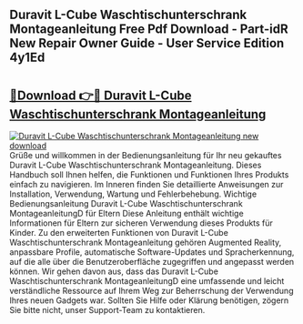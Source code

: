 ## Duravit L-Cube Waschtischunterschrank Montageanleitung Free Pdf Download - Part-idR New Repair Owner Guide - User Service Edition 4y1Ed

# <h2><a href="http://df75agm.blite.top/?on=Duravit+L-Cube+Waschtischunterschrank+Montageanleitung">🔗Download 👉🔴 Duravit L-Cube Waschtischunterschrank Montageanleitung</a></h2>

[![Duravit L-Cube Waschtischunterschrank Montageanleitung new download](https://i.imgur.com/lujVjoI.png)](http://df75agm.blite.top/?on=Duravit+L-Cube+Waschtischunterschrank+Montageanleitung)
Grüße und willkommen in der Bedienungsanleitung für Ihr neu gekauftes Duravit L-Cube Waschtischunterschrank Montageanleitung. Dieses Handbuch soll Ihnen helfen, die Funktionen und Funktionen Ihres Produkts einfach zu navigieren. Im Inneren finden Sie detaillierte Anweisungen zur Installation, Verwendung, Wartung und Fehlerbehebung. Wichtige Bedienungsanleitung Duravit L-Cube Waschtischunterschrank MontageanleitungD für Eltern Diese Anleitung enthält wichtige Informationen für Eltern zur sicheren Verwendung dieses Produkts für Kinder. Zu den erweiterten Funktionen von Duravit L-Cube Waschtischunterschrank Montageanleitung gehören Augmented Reality, anpassbare Profile, automatische Software-Updates und Spracherkennung, auf die alle über die Benutzeroberfläche zugegriffen und angepasst werden können. Wir gehen davon aus, dass das Duravit L-Cube Waschtischunterschrank MontageanleitungD eine umfassende und leicht verständliche Ressource auf Ihrem Weg zur Beherrschung der Verwendung Ihres neuen Gadgets war. Sollten Sie Hilfe oder Klärung benötigen, zögern Sie bitte nicht, unser Support-Team zu kontaktieren.
